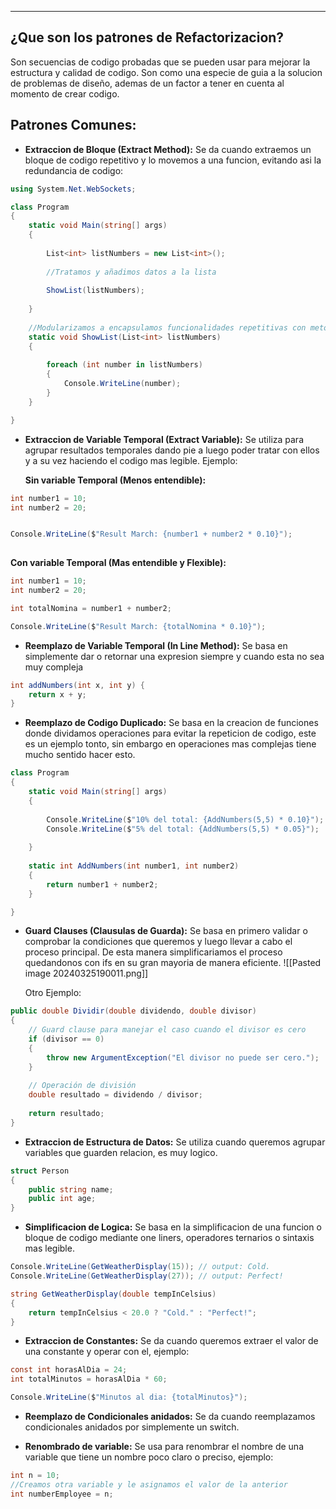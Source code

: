 
---
## ¿Que son los patrones de Refactorizacion?
Son secuencias de codigo probadas que se pueden usar para mejorar la estructura y calidad de codigo. Son como una especie de guia a la solucion de problemas de diseño, ademas de un factor a tener en cuenta al momento de crear codigo.

## Patrones Comunes:

- **Extraccion de Bloque (Extract Method):**
	 Se da cuando extraemos un bloque de codigo repetitivo y lo movemos a una funcion, evitando asi la redundancia de codigo:
	 
```csharp
using System.Net.WebSockets;

class Program
{
    static void Main(string[] args)
    {
	
        List<int> listNumbers = new List<int>();
		
        //Tratamos y añadimos datos a la lista
		
        ShowList(listNumbers);
		
    }
	
	//Modularizamos a encapsulamos funcionalidades repetitivas con metodos.
    static void ShowList(List<int> listNumbers)
    {
		
        foreach (int number in listNumbers)
        {
            Console.WriteLine(number);
        }
    }

}
```



- **Extraccion de Variable Temporal (Extract Variable):**
	 Se utiliza para agrupar resultados temporales dando pie a luego poder tratar con ellos y a su vez haciendo el codigo mas legible. Ejemplo:
	
	**Sin variable Temporal (Menos entendible):**
```csharp
int number1 = 10;
int number2 = 20;


Console.WriteLine($"Result March: {number1 + number2 * 0.10}");
 
```
	
   **Con variable Temporal (Mas entendible y Flexible):**
```csharp
int number1 = 10;
int number2 = 20;

int totalNomina = number1 + number2;

Console.WriteLine($"Result March: {totalNomina * 0.10}");
```


- **Reemplazo de Variable Temporal (In Line Method):**
	 Se basa en simplemente dar o retornar una expresion siempre y cuando esta no sea muy compleja
```csharp
int addNumbers(int x, int y) {
    return x + y;
}
```


- **Reemplazo de Codigo Duplicado:**
	 Se basa en la creacion de funciones donde dividamos operaciones para evitar la repeticion de codigo, este es un ejemplo tonto, sin embargo en operaciones mas complejas tiene mucho sentido hacer esto.
```csharp
class Program
{
    static void Main(string[] args)
    {
		
        Console.WriteLine($"10% del total: {AddNumbers(5,5) * 0.10}");
        Console.WriteLine($"5% del total: {AddNumbers(5,5) * 0.05}");
		
    }
		
    static int AddNumbers(int number1, int number2)
    {
        return number1 + number2;
    }

}
```



- **Guard Clauses (Clausulas de Guarda):**
	 Se basa en primero validar o comprobar la condiciones que queremos y luego llevar a cabo el proceso principal. De esta manera simplificariamos el proceso quedandonos con ifs en su gran mayoria de manera eficiente.
	 ![[Pasted image 20240325190011.png]]
	 
	 Otro Ejemplo:
```csharp
public double Dividir(double dividendo, double divisor)
{
    // Guard clause para manejar el caso cuando el divisor es cero
    if (divisor == 0)
    {
        throw new ArgumentException("El divisor no puede ser cero.");
    }
	
    // Operación de división
    double resultado = dividendo / divisor;
    
    return resultado;
}
```
















- **Extraccion de Estructura de Datos:**
	 Se utiliza cuando queremos agrupar variables que guarden relacion, es muy logico.
```csharp
struct Person 
{
    public string name;
    public int age;
}
```




- **Simplificacion de Logica:**
	 Se basa en la simplificacion de una funcion o bloque de codigo mediante one liners, operadores ternarios o sintaxis mas legible.
```csharp
Console.WriteLine(GetWeatherDisplay(15)); // output: Cold.
Console.WriteLine(GetWeatherDisplay(27)); // output: Perfect!

string GetWeatherDisplay(double tempInCelsius)
{
	return tempInCelsius < 20.0 ? "Cold." : "Perfect!";
}
```


- **Extraccion de Constantes:**
	 Se da cuando queremos extraer el valor de una constante y operar con el, ejemplo:
```csharp
const int horasAlDia = 24;
int totalMinutos = horasAlDia * 60;

Console.WriteLine($"Minutos al dia: {totalMinutos}");
```



- **Reemplazo de Condicionales anidados:**
	 Se da cuando reemplazamos condicionales anidados por simplemente un switch. 


- **Renombrado de variable:**
	 Se usa para renombrar el nombre de una variable que tiene un nombre poco claro o preciso, ejemplo:
```csharp
int n = 10;
//Creamos otra variable y le asignamos el valor de la anterior
int numberEmployee = n;

```






























